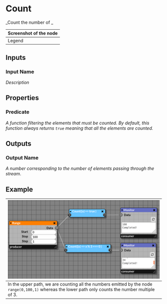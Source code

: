 # Count

_Count the number of _

| Screenshot of the node |
|------------------------|
|Legend|


## Inputs

### Input Name

_Description_

## Properties

### Predicate

_A function filtering the elements that must be counted._
_By default, this function always returns `true` meaning that all the elements are counted._
    
## Outputs

### Output Name
_A number corresponding to the number of elements passing through the stream_.

## Example

| ![count.png](img/count_example.png) |
|-------------------------------------|
|In the upper path, we are counting all the numbers emitted by the node `range(0,100,1)` whereas the lower path only counts the number multiple of 3.|
